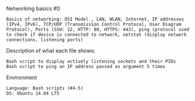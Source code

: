Networking basics #0

    Basics of networking: OSI Model , LAN, WLAN, Internet, IP addresses (IPv4, IPv6), TCP/UDP (Transmission Control Protocol, User Diagram Protocol), Ports (SSH: 22, HTTP: 80, HTTPS: 443), ping (protocol used to check if device is connected to network, netstat (display network connections, listening ports)

Description of what each file shows:

    Bash script to display actively listening sockets and their PIDs
    Bash script to ping an IP address passed as argument 5 times

Environment

    Language: Bash scripts (#4-5)
    OS: Ubuntu 14.04 LTS


